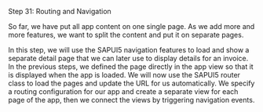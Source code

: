 Step 31: Routing and Navigation

So far, we have put all app content on one single page. As we add more and more features, we want to split the content and put it on separate pages.

In this step, we will use the SAPUI5 navigation features to load and show a separate detail page that we can later use to display details for an invoice. In the previous steps, we defined the page directly in the app view so that it is displayed when the app is loaded. We will now use the SAPUI5 router class to load the pages and update the URL for us automatically. We specify a routing configuration for our app and create a separate view for each page of the app, then we connect the views by triggering navigation events.
